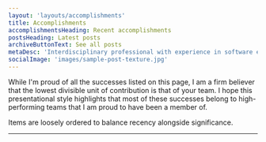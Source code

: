 ```yaml
---
layout: 'layouts/accomplishments'
title: Accomplishments
accomplishmentsHeading: Recent accomplishments
postsHeading: Latest posts
archiveButtonText: See all posts
metaDesc: 'Interdisciplinary professional with experience in software engineering, leadership, and education.'
socialImage: 'images/sample-post-texture.jpg'
---
```


While I'm proud of all the successes listed on this page, I am a firm believer that the lowest divisible unit of contribution is that of your team. I hope this presentational style highlights that most of these successes belong to high-performing teams that I am proud to have been a member of.

Items are loosely ordered to balance recency alongside significance.

---
